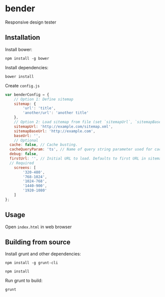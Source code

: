 # bender

Responsive design tester

## Installation

Install bower:

`npm install -g bower`

Install dependencies:

`bower install`

Create `config.js`

```javascript
var benderConfig = {
	// Option 1: Define sitemap
	sitemap: {
		'url': 'title',
		'another/url': 'another title'
	},
	// Option 2: Load sitemap from file (set `sitemapUrl`, `sitemapBaseUrl`, `baseUrl`)
	sitemapUrl: 'http://example.com/sitemap.xml',
	sitemapBaseUrl: 'http://example.com',
	baseUrl: '',
	// Optional
  cache: false, // Cache busting.
  cacheQueryParam: 'ts', // Name of query string parameter used for cache busting.
  debug: false,
  firstUrl: '', // Initial URL to load. Defaults to first URL in sitemap,
  // Required
	screens: [
		'320-480',
		'768-1024',
		'1024-768',
		'1440-900',
		'1920-1080'
	]
};
```

## Usage

Open `index.html` in web browser

## Building from source

Install grunt and other dependencies:

`npm install -g grunt-cli`

`npm install`

Run grunt to build:

`grunt`
